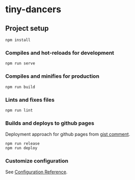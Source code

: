 # tiny-dancers

## Project setup
```
npm install
```

### Compiles and hot-reloads for development
```
npm run serve
```

### Compiles and minifies for production
```
npm run build
```

### Lints and fixes files
```
npm run lint
```

### Builds and deploys to github pages
Deployment approach for github pages from [gist comment](https://gist.github.com/cobyism/4730490#gistcomment-1800932).
```
npm run release
npm run deploy
```

### Customize configuration
See [Configuration Reference](https://cli.vuejs.org/config/).
